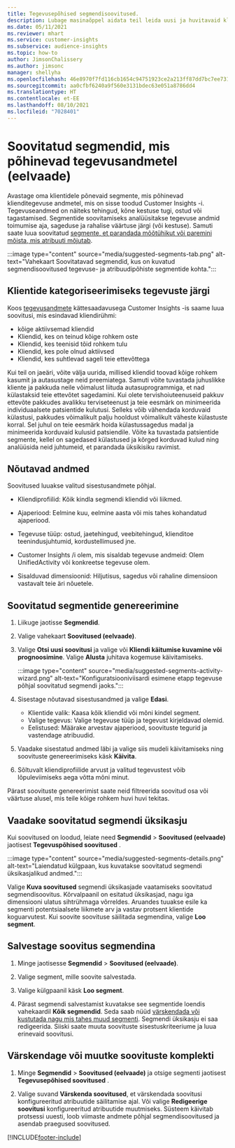 ```yaml
---
title: Tegevusepõhised segmendisoovitused.
description: Lubage masinaõppel aidata teil leida uusi ja huvitavaid klienditegevusel põhinevaid segmente.
ms.date: 05/11/2021
ms.reviewer: mhart
ms.service: customer-insights
ms.subservice: audience-insights
ms.topic: how-to
author: JimsonChalissery
ms.author: jimsonc
manager: shellyha
ms.openlocfilehash: 46e8970f7fd116cb1654c94751923ce2a213ff87dd7bc7ee731a62bbd0093513
ms.sourcegitcommit: aa0cfbf6240a9f560e3131bdec63e051a8786dd4
ms.translationtype: HT
ms.contentlocale: et-EE
ms.lasthandoff: 08/10/2021
ms.locfileid: "7028401"
---
```

# <a name="suggested-segments-based-on-activity-data-preview"></a>Soovitatud segmendid, mis põhinevad tegevusandmetel (eelvaade)

Avastage oma klientidele põnevaid segmente, mis põhinevad klienditegevuse andmetel, mis on sisse toodud Customer Insights -i. Tegevuseandmed on näiteks tehingud, kõne kestuse tugi, ostud või tagastamised. Segmentide soovitamiseks analüüsitakse tegevuse andmid toimumise aja, sageduse ja rahalise väärtuse järgi (või kestuse). Samuti saate luua soovitatud [segmente, et parandada mõõtühikut või paremini mõista, mis atribuuti mõjutab](suggested-segments.md).

:::image type="content" source="media/suggested-segments-tab.png" alt-text="Vahekaart Soovitatavad segmendid, kus on kuvatud segmendisoovitused tegevuse- ja atribuudipõhiste segmentide kohta.":::

## <a name="categorize-customers-by-activity"></a>Klientide kategoriseerimiseks tegevuste järgi

Koos [tegevusandmete](activities.md) kättesaadavusega Customer Insights -is saame luua soovitusi, mis esindavad kliendirühmi:

- kõige aktiivsemad kliendid 
- Kliendid, kes on teinud kõige rohkem oste 
- Kliendid, kes teenisid tõid rohkem tulu 
- Kliendid, kes pole olnud aktiivsed 
- Kliendid, kes suhtlevad sageli teie ettevõttega  

Kui teil on jaeäri, võite välja uurida, millised kliendid toovad kõige rohkem kasumit ja autasustage neid preemiatega. Samuti võite tuvastada juhuslikke kliente ja pakkuda neile võimalust liituda autasuprogrammiga, et nad külastaksid teie ettevõtet sagedamini.
Kui olete tervishoiuteenuseid pakkuv ettevõte pakkudes avalikku terviseteenust ja teie eesmärk on minimeerida individuaalsete patsientide kulutusi. Selleks võib vähendada korduvaid külastusi, pakkudes võimalikult palju hooldust võimalikult väheste külastuste korral. Sel juhul on teie eesmärk hoida külastussagedus madal ja minimeerida korduvaid kulusid patsiendile. Võite ka tuvastada patsientide segmente, kellel on sagedased külastused ja kõrged korduvad kulud ning analüüsida neid juhtumeid, et parandada üksikisiku ravimist. 

## <a name="required-data"></a>Nõutavad andmed

Soovitused luuakse valitud sisestusandmete põhjal. 

- Kliendiprofiilid: Kõik kindla segmendi kliendid või liikmed. 

- Ajaperiood: Eelmine kuu, eelmine aasta või mis tahes kohandatud ajaperiood.

- Tegevuse tüüp: ostud, jaetehingud, veebitehingud, klienditoe teenindusjuhtumid, kordustellimused jne.  

- Customer Insights /i olem, mis sisaldab tegevuse andmeid: Olem UnifiedActivity või konkreetse tegevuse olem. 

- Sisalduvad dimensioonid: Hiljutisus, sagedus või rahaline dimensioon vastavalt teie äri nõuetele.

## <a name="generate-suggested-segments"></a>Soovitatud segmentide genereerimine

1. Liikuge jaotisse **Segmendid**.

1. Valige vahekaart **Soovitused (eelvaade)**.

1. Valige **Otsi uusi soovitusi** ja valige või **Kliendi käitumise kuvamine või prognoosimine**. Valige **Alusta** juhitava kogemuse käivitamiseks.

   :::image type="content" source="media/suggested-segments-activity-wizard.png" alt-text="Konfiguratsiooniviisardi esimene etapp tegevuse põhjal soovitatud segmendi jaoks.":::

1. Sisestage nõutavad sisestusandmed ja valige **Edasi**.

   - Klientide valik: Kaasa kõik kliendid või mõni kindel segment.
   - Valige tegevus: Valige tegevuse tüüp ja tegevust kirjeldavad olemid.
   - Eelistused: Määrake arvestav ajaperiood, soovituste tegurid ja vastendage atribuudid.

1. Vaadake sisestatud andmed läbi ja valige siis mudeli käivitamiseks ning soovituste genereerimiseks käsk **Käivita**.

1. Sõltuvalt kliendiprofiilide arvust ja valitud tegevustest võib lõpuleviimiseks aega võtta mõni minut. 

Pärast soovituste genereerimist saate neid filtreerida soovitud osa või väärtuse alusel, mis teile kõige rohkem huvi huvi tekitas. 

## <a name="view-details-of-a-suggested-segment"></a>Vaadake soovitatud segmendi üksikasju

Kui soovitused on loodud, leiate need **Segmendid** > **Soovitused (eelvaade)** jaotisest **Tegevuspõhised soovitused** .

:::image type="content" source="media/suggested-segments-details.png" alt-text="Laiendatud külgpaan, kus kuvatakse soovitatud segmendi üksikasjalikud andmed.":::

Valige **Kuva soovitused** segmendi üksikasjade vaatamiseks soovitatud segmendisoovitus. Kõrvalpaanil on esitatud üksikasjad, nagu iga dimensiooni ulatus sihtrühmaga võrreldes. Aruandes tuuakse esile ka segmenti potentsiaalsete liikmete arv ja vastav protsent klientide koguarvutest. Kui soovite soovituse säilitada segmendina, valige **Loo segment**.    

## <a name="save-a-suggestion-as-a-segment"></a>Salvestage soovitus segmendina

1. Minge jaotisesse **Segmendid** > **Soovitused (eelvaade)**.

1. Valige segment, mille soovite salvestada. 

1. Valige külgpaanil käsk **Loo segment**. 

1. Pärast segmendi salvestamist kuvatakse see segmentide loendis vahekaardil **Kõik segmendid**. Seda saab nüüd [värskendada või kustutada nagu mis tahes muud segmenti](segments.md). Segmendi üksikasju ei saa redigeerida. Siiski saate muuta soovituste sisestuskriteeriume ja luua erinevaid soovitusi.

## <a name="refresh-or-edit-a-set-of-suggestions"></a>Värskendage või muutke soovituste komplekti

1. Minge **Segmendid** > **Soovitused (eelvaade)** ja otsige segmenti jaotisest **Tegevusepõhised soovitused** .

1. Valige suvand **Värskenda soovitused**, et värskendada soovitusi konfigureeritud atribuutide säilitamise ajal. Või valige **Redigeerige soovitusi** konfigureeritud atribuutide muutmiseks. Süsteem käivitab protsessi uuesti, loob viimaste andmete põhjal segmendisoovitused ja asendab praegused soovitused.

[!INCLUDE[footer-include](../includes/footer-banner.md)]
